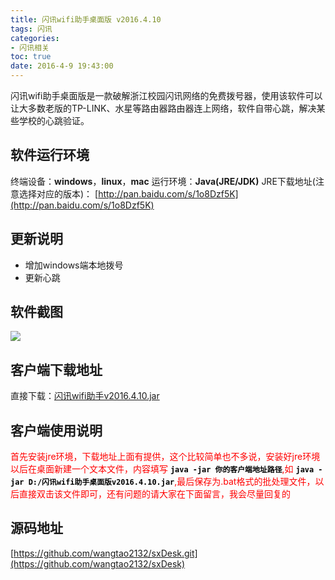 ```yaml
---
title: 闪讯wifi助手桌面版 v2016.4.10
tags: 闪讯
categories:
- 闪讯相关
toc: true
date: 2016-4-9 19:43:00
---
```


闪讯wifi助手桌面版是一款破解浙江校园闪讯网络的免费拨号器，使用该软件可以让大多数老版的TP-LINK、水星等路由器路由器连上网络，软件自带心跳，解决某些学校的心跳验证。
<!--more-->
## 软件运行环境
终端设备：**windows**，**linux**，**mac**
运行环境：**Java(JRE/JDK)** 
JRE下载地址(注意选择对应的版本)：
[http://pan.baidu.com/s/1o8Dzf5K](http://pan.baidu.com/s/1o8Dzf5K)
## 更新说明
- 增加windows端本地拨号
- 更新心跳

## 软件截图
![](/upload/2016/04/20160409193858.png)
##  客户端下载地址
直接下载：[闪讯wifi助手v2016.4.10.jar](/upload/2016/04/闪讯wifi助手桌面版v2016.4.10.jar)
## 客户端使用说明
<font color='red'>首先安装jre环境，下载地址上面有提供，这个比较简单也不多说，安装好jre环境以后在桌面新建一个文本文件，内容填写<font color='black'> **`java -jar 你的客户端地址路径`**</font>,如 <font color='black'>**`java -jar D:/闪讯wifi助手桌面版v2016.4.10.jar`**</font>,最后保存为.bat格式的批处理文件，以后直接双击该文件即可，还有问题的请大家在下面留言，我会尽量回复的</font>
## 源码地址
[https://github.com/wangtao2132/sxDesk.git](https://github.com/wangtao2132/sxDesk)